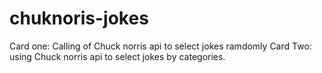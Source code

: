 # chuknoris-jokes
Card one: Calling of Chuck norris api to select jokes ramdomly
Card Two: using Chuck norris api to select jokes by categories.



